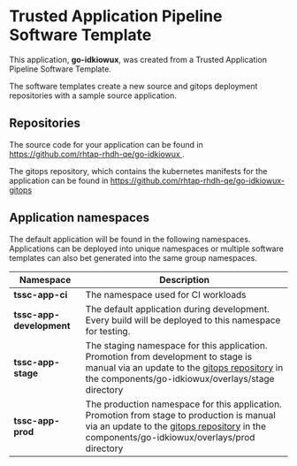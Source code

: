 # Trusted Application Pipeline Software Template

This application, **go-idkiowux**, was created from a Trusted Application Pipeline Software Template.

The software templates create a new source and gitops deployment repositories with a sample source application. 

## Repositories

The source code for your application can be found in [https://github.com/rhtap-rhdh-qe/go-idkiowux ](https://github.com/rhtap-rhdh-qe/go-idkiowux ).
 
The gitops repository, which contains the kubernetes manifests for the application can be found in 
[https://github.com/rhtap-rhdh-qe/go-idkiowux-gitops ](https://github.com/rhtap-rhdh-qe/go-idkiowux-gitops ) 

## Application namespaces 

The default application will be found in the following namespaces. Applications can be deployed into unique namespaces or multiple software templates can also bet generated into the same group namespaces.  

|  Namespace   |  Description   |  
| -------- | -------- |
| **tssc-app-ci** | The namespace used for CI workloads |
| **tssc-app-development** | The default application during development. Every build will be deployed to this namespace for testing. |
| **tssc-app-stage** | The staging namespace for this application. Promotion from development to stage is manual via an update to the [gitops repository](https://github.com/rhtap-rhdh-qe/go-idkiowux-gitops ) in the components/go-idkiowux/overlays/stage directory |
| **tssc-app-prod** | The production namespace for this application. Promotion from stage to production is manual via an update to the [gitops repository](https://github.com/rhtap-rhdh-qe/go-idkiowux-gitops ) in the components/go-idkiowux/overlays/prod directory |